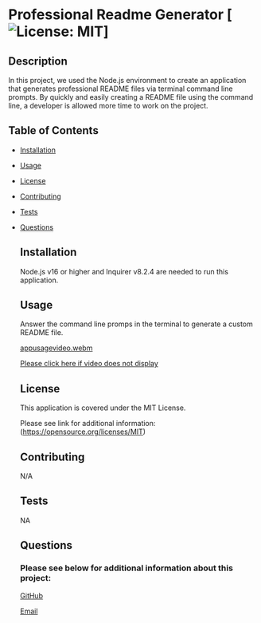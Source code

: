 # Professional Readme Generator [![License: MIT](https://img.shields.io/badge/License-MIT-yellow.svg)]
 
  ## Description

  In this project, we used the Node.js environment to create an application that generates professional README files via terminal command line prompts. By quickly and easily creating a README file using the command line, a developer is allowed more time to work on the project.



  ## Table of Contents

- [Installation](#installation)

- [Usage](#usage)

- [License](#license)

- [Contributing](#contributing)

- [Tests](#tests)

- [Questions](#questions)



  ## Installation

  Node.js v16 or higher and Inquirer v8.2.4 are needed to run this application.



  ## Usage

  Answer the command line promps in the terminal to generate a custom README file.
  
  [appusagevideo.webm](https://github.com/jjsdunc88/professional-readme-generator/assets/125617546/e95909d2-01fa-4d6a-ad51-c68697498f77)

  [Please click here if video does not display](appusagevideo.mp4)


  ## License

  This application is covered under the MIT License. 

  Please see link for additional information:
  (https://opensource.org/licenses/MIT)



  ## Contributing

  N/A



  ## Tests

  NA



  ## Questions

  ### Please see below for additional information about this project:

  [GitHub](https://github.com/jjsdunc88)

  [Email](mailto:jjsduncan@gmail.com)
